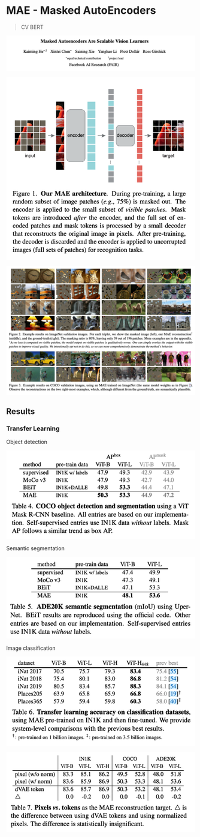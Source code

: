 MAE - **M**asked **A**uto**E**ncoders
===

> CV BERT

![mae-cover](imgs/mae-cover.png)

![mae-architecture](imgs/mae-architecture.png)

![example-results](imgs/mae-example-results.png)

Results
---

### Transfer Learning

Object detection

![mae-object-detection](imgs/mae-object-detection.png)

Semantic segmentation

![mae-semantic-segmentation](imgs/mae-semantic-segmentation.png)

Image classification

![mae-classification](imgs/mae-classification.png)

![mae-tokens-pixels](imgs/mae-tokens-pixels.png)



















